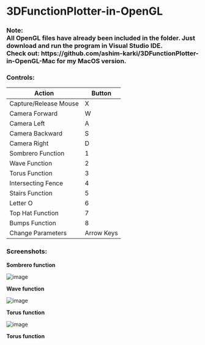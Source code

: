 # 3DFunctionPlotter-in-OpenGL

<h3><b>Note:<br>All OpenGL files have already been included in the folder. Just download and run the program in Visual Studio IDE. 
  <br>Check out: https://github.com/ashim-karki/3DFunctionPlotter-in-OpenGL-Mac for my MacOS version.</b></h3>

<h3>Controls:</h3>

| Action                       | Button       | 
| ---------------------------- | ------------  
| Capture/Release Mouse 	     | X       
| Camera Forward	             | W       
| Camera Left	                 | A 
| Camera Backward	             | S 
| Camera Right	               | D       	       	
| Sombrero Function	           | 1       	
| Wave Function	               | 2       
| Torus Function	             | 3       
| Intersecting Fence 	         | 4       
| Stairs Function   	         | 5       
| Letter O	                   | 6       
| Top Hat Function	           | 7       
| Bumps Function	             | 8       
| Change Parameters    	       | Arrow Keys

<h3>Screenshots:</h3>
<p><b>Sombrero function</b></p>

![image](https://github.com/ashim-karki/3DFunctionPlotter-in-OpenGL/assets/86644466/de573019-75e5-42f9-9a26-b5af0be33353)

<p><b>Wave function</b></p>

![image](https://github.com/ashim-karki/3DFunctionPlotter-in-OpenGL/assets/86644466/33740d95-06a6-400d-99d5-453645d0fcaa)

<p><b>Torus function</b></p>

![image](https://github.com/ashim-karki/3DFunctionPlotter-in-OpenGL/assets/86644466/4ccbf7ec-3a51-4022-91d8-4755a987d967)

<p><b>Torus function</b></p>




